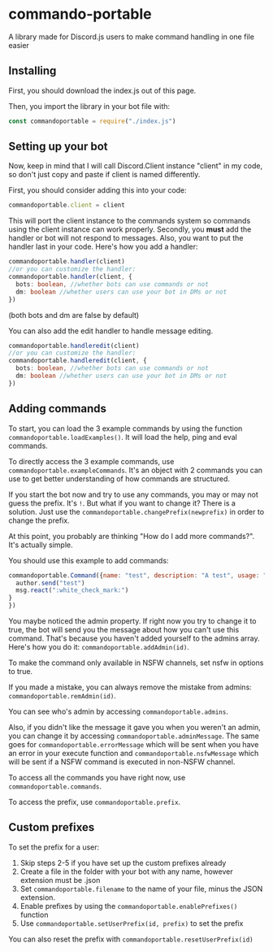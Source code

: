 # commando-portable
A library made for Discord.js users to make command handling in one file easier

## Installing
First, you should download the index.js out of this page.

Then, you import the library in your bot file with:
```javascript
const commandoportable = require("./index.js")
```

## Setting up your bot
Now, keep in mind that I will call Discord.Client instance "client" in my code, so don't just copy and paste if client is named differently.

First, you should consider adding this into your code:
```javascript
commandoportable.client = client
```
This will port the client instance to the commands system so commands using the client instance can work properly.
Secondly, you <b>must</b> add the handler or bot will not respond to messages. Also, you want to put the handler last in your code.
Here's how you add a handler:
```typescript
commandoportable.handler(client)
//or you can customize the handler:
commandoportable.handler(client, {
  bots: boolean, //whether bots can use commands or not
  dm: boolean //whether users can use your bot in DMs or not
})
```
(both bots and dm are false by default)

You can also add the edit handler to handle message editing.
```typescript
commandoportable.handleredit(client)
//or you can customize the handler:
commandoportable.handleredit(client, {
  bots: boolean, //whether bots can use commands or not
  dm: boolean //whether users can use your bot in DMs or not
})
```
## Adding commands
To start, you can load the 3 example commands by using the function `commandoportable.loadExamples()`. It will load the help, ping and eval commands.

To directly access the 3 example commands, use `commandoportable.exampleCommands`. It's an object with 2 commands you can use to get better understanding of how commands are structured.

If you start the bot now and try to use any commands, you may or may not guess the prefix. It's `!`. But what if you want to change it? There is a solution. Just use the `commandoportable.changePrefix(newprefix)` in order to change the prefix.

At this point, you probably are thinking "How do I add more commands?". It's actually simple.

You should use this example to add commands:
```javascript
commandoportable.Command({name: "test", description: "A test", usage: "Test", category: "No category", admin: false, execute: async(msg, args, author, client) => {
  author.send("test")
  msg.react(":white_check_mark:")
}
})
```
You maybe noticed the admin property. If right now you try to change it to true, the bot will send you the message about how you can't use this command. That's because you haven't added yourself to the admins array. Here's how you do it: `commandoportable.addAdmin(id)`.

To make the command only available in NSFW channels, set nsfw in options to true.

If you made a mistake, you can always remove the mistake from admins: `commandoportable.remAdmin(id)`.

You can see who's admin by accessing `commandoportable.admins`.

Also, if you didn't like the message it gave you when you weren't an admin, you can change it by accessing `commandoportable.adminMessage`. The same goes for `commandoportable.errorMessage` which will be sent when you have an error in your execute function and `commandoportable.nsfwMessage` which will be sent if a NSFW command is executed in non-NSFW channel.

To access all the commands you have right now, use `commandoportable.commands`.

To access the prefix, use `commandoportable.prefix`.
## Custom prefixes
To set the prefix for a user:
1) Skip steps 2-5 if you have set up the custom prefixes already
2) Create a file in the folder with your bot with any name, however extension must be .json
4) Set `commandoportable.filename` to the name of your file, minus the JSON extension.
5) Enable prefixes by using the `commandoportable.enablePrefixes()` function
6) Use `commandoportable.setUserPrefix(id, prefix)` to set the prefix

You can also reset the prefix with `commandoportable.resetUserPrefix(id)`
